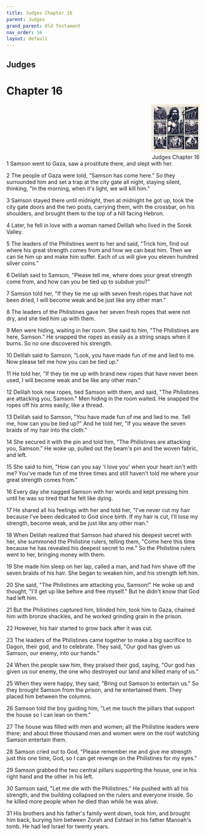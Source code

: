 ```yaml
---
title: Judges Chapter 16
parent: Judges
grand_parent: Old Testament
nav_order: 16
layout: default
---
```


## Judges

# Chapter 16

<div style="clear: both; text-align: right;">
    <img src="/assets/Image/Judges/500/16.jpg" alt="Judges Chapter 16" class="chapter-image" style="max-width: 25%; height: auto;"/>
    <figcaption style="font-size: 14px;">Judges Chapter 16</figcaption>
</div>
1 Samson went to Gaza, saw a prostitute there, and slept with her.

2 The people of Gaza were told, "Samson has come here." So they surrounded him and set a trap at the city gate all night, staying silent, thinking, "In the morning, when it's light, we will kill him."

3 Samson stayed there until midnight, then at midnight he got up, took the city gate doors and the two posts, carrying them, with the crossbar, on his shoulders, and brought them to the top of a hill facing Hebron.

4 Later, he fell in love with a woman named Delilah who lived in the Sorek Valley.

5 The leaders of the Philistines went to her and said, "Trick him, find out where his great strength comes from and how we can beat him. Then we can tie him up and make him suffer. Each of us will give you eleven hundred silver coins."

6 Delilah said to Samson, "Please tell me, where does your great strength come from, and how can you be tied up to subdue you?"

7 Samson told her, "If they tie me up with seven fresh ropes that have not been dried, I will become weak and be just like any other man."

8 The leaders of the Philistines gave her seven fresh ropes that were not dry, and she tied him up with them.

9 Men were hiding, waiting in her room. She said to him, "The Philistines are here, Samson." He snapped the ropes as easily as a string snaps when it burns. So no one discovered his strength.

10 Delilah said to Samson, "Look, you have made fun of me and lied to me. Now please tell me how you can be tied up."

11 He told her, "If they tie me up with brand new ropes that have never been used, I will become weak and be like any other man."

12 Delilah took new ropes, tied Samson with them, and said, "The Philistines are attacking you, Samson." Men hiding in the room waited. He snapped the ropes off his arms easily, like a thread.

13 Delilah said to Samson, "You have made fun of me and lied to me. Tell me, how can you be tied up?" And he told her, "If you weave the seven braids of my hair into the cloth."

14 She secured it with the pin and told him, "The Philistines are attacking you, Samson." He woke up, pulled out the beam's pin and the woven fabric, and left.

15 She said to him, "How can you say 'I love you' when your heart isn't with me? You've made fun of me three times and still haven't told me where your great strength comes from."

16 Every day she nagged Samson with her words and kept pressing him until he was so tired that he felt like dying.

17 He shared all his feelings with her and told her, "I've never cut my hair because I've been dedicated to God since birth. If my hair is cut, I'll lose my strength, become weak, and be just like any other man."

18 When Delilah realized that Samson had shared his deepest secret with her, she summoned the Philistine rulers, telling them, "Come here this time because he has revealed his deepest secret to me." So the Philistine rulers went to her, bringing money with them.

19 She made him sleep on her lap, called a man, and had him shave off the seven braids of his hair. She began to weaken him, and his strength left him.

20 She said, "The Philistines are attacking you, Samson!" He woke up and thought, "I'll get up like before and free myself." But he didn't know that God had left him.

21 But the Philistines captured him, blinded him, took him to Gaza, chained him with bronze shackles, and he worked grinding grain in the prison.

22 However, his hair started to grow back after it was cut.

23 The leaders of the Philistines came together to make a big sacrifice to Dagon, their god, and to celebrate. They said, "Our god has given us Samson, our enemy, into our hands."

24 When the people saw him, they praised their god, saying, "Our god has given us our enemy, the one who destroyed our land and killed many of us."

25 When they were happy, they said, "Bring out Samson to entertain us." So they brought Samson from the prison, and he entertained them. They placed him between the columns.

26 Samson told the boy guiding him, "Let me touch the pillars that support the house so I can lean on them."

27 The house was filled with men and women; all the Philistine leaders were there; and about three thousand men and women were on the roof watching Samson entertain them.

28 Samson cried out to God, "Please remember me and give me strength just this one time, God, so I can get revenge on the Philistines for my eyes."

29 Samson grabbed the two central pillars supporting the house, one in his right hand and the other in his left.

30 Samson said, "Let me die with the Philistines." He pushed with all his strength, and the building collapsed on the rulers and everyone inside. So he killed more people when he died than while he was alive.

31 His brothers and his father's family went down, took him, and brought him back, burying him between Zorah and Eshtaol in his father Manoah's tomb. He had led Israel for twenty years.


